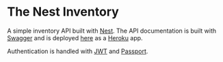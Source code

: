 # The Nest Inventory

A simple inventory API built with [Nest](https://nest.com). The API documentation is built with [Swagger](https://swagger.io) and is deployed [here](https://thenestinventory.herokuapp.com/api) as a [Heroku](https://www.heroku.com/) app.

Authentication is handled with [JWT](https://jwt.io/) and [Passport](https://www.passportjs.org/).